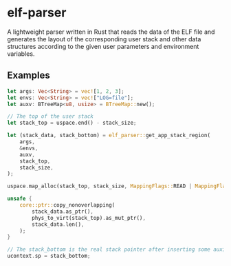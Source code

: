 # elf-parser

A lightweight parser written in Rust that reads the data of the ELF file and generates the layout of the corresponding user stack and other data structures according to the given user parameters and environment variables.

## Examples

```rust
let args: Vec<String> = vec![1, 2, 3];
let envs: Vec<String> = vec!["LOG=file"];
let auxv: BTreeMap<u8, usize> = BTreeMap::new();

// The top of the user stack
let stack_top = uspace.end() - stack_size;

let (stack_data, stack_bottom) = elf_parser::get_app_stack_region(
    args,
    &envs,
    auxv,
    stack_top,
    stack_size,
);

uspace.map_alloc(stack_top, stack_size, MappingFlags::READ | MappingFlags::WRITE | MappingFlags::USER)?;

unsafe {
    core::ptr::copy_nonoverlapping(
        stack_data.as_ptr(),
        phys_to_virt(stack_top).as_mut_ptr(),
        stack_data.len(),
    );
}

// The stack_bottom is the real stack pointer after inserting some auxiliary data on the user stack.
ucontext.sp = stack_bottom;

```